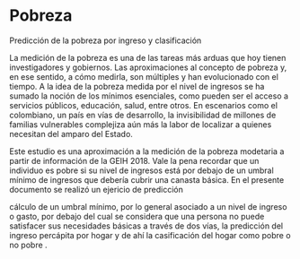 # Pobreza
 Predicción de la pobreza por ingreso y clasificación 

La medición de la pobreza es una de las tareas más arduas que hoy tienen investigadores y gobiernos. Las aproximaciones al concepto de pobreza y, en ese sentido, a cómo medirla, son múltiples y han evolucionado con el tiempo. A la idea de la pobreza medida por el nivel de ingresos se ha sumado la noción de los mínimos esenciales, como pueden ser el acceso a servicios públicos, educación, salud, entre otros. En escenarios como el colombiano,  un país en vías de desarrollo, la invisibilidad de millones de familias vulnerables complejiza aún más la labor de localizar a quienes necesitan del amparo del Estado. 

Este estudio es una aproximación a la medición de la pobreza modetaria a partir de información de la GEIH 2018. Vale la pena recordar que un individuo es pobre si su nivel de ingresos está por debajo de un umbral mínimo de ingresos que debería cubrir una canasta básica. En el presente documento se realizó un ejericio de predicción 

cálculo de un umbral mínimo, por lo general asociado a un nivel de ingreso o gasto, por debajo del cual se considera que una persona no puede satisfacer sus necesidades básicas a través de dos vías, la predicción del ingreso percápita por hogar y de ahí la casificación del hogar como pobre o no pobre . 
